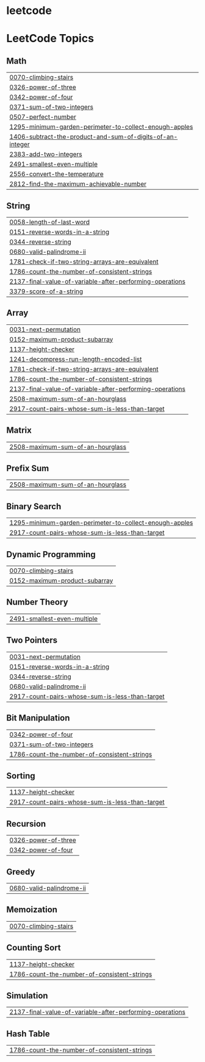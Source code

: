 # leetcode
<!---LeetCode Topics Start-->
# LeetCode Topics
## Math
|  |
| ------- |
| [0070-climbing-stairs](https://github.com/Siyabojewar/leetcode/tree/master/0070-climbing-stairs) |
| [0326-power-of-three](https://github.com/Siyabojewar/leetcode/tree/master/0326-power-of-three) |
| [0342-power-of-four](https://github.com/Siyabojewar/leetcode/tree/master/0342-power-of-four) |
| [0371-sum-of-two-integers](https://github.com/Siyabojewar/leetcode/tree/master/0371-sum-of-two-integers) |
| [0507-perfect-number](https://github.com/Siyabojewar/leetcode/tree/master/0507-perfect-number) |
| [1295-minimum-garden-perimeter-to-collect-enough-apples](https://github.com/Siyabojewar/leetcode/tree/master/1295-minimum-garden-perimeter-to-collect-enough-apples) |
| [1406-subtract-the-product-and-sum-of-digits-of-an-integer](https://github.com/Siyabojewar/leetcode/tree/master/1406-subtract-the-product-and-sum-of-digits-of-an-integer) |
| [2383-add-two-integers](https://github.com/Siyabojewar/leetcode/tree/master/2383-add-two-integers) |
| [2491-smallest-even-multiple](https://github.com/Siyabojewar/leetcode/tree/master/2491-smallest-even-multiple) |
| [2556-convert-the-temperature](https://github.com/Siyabojewar/leetcode/tree/master/2556-convert-the-temperature) |
| [2812-find-the-maximum-achievable-number](https://github.com/Siyabojewar/leetcode/tree/master/2812-find-the-maximum-achievable-number) |
## String
|  |
| ------- |
| [0058-length-of-last-word](https://github.com/Siyabojewar/leetcode/tree/master/0058-length-of-last-word) |
| [0151-reverse-words-in-a-string](https://github.com/Siyabojewar/leetcode/tree/master/0151-reverse-words-in-a-string) |
| [0344-reverse-string](https://github.com/Siyabojewar/leetcode/tree/master/0344-reverse-string) |
| [0680-valid-palindrome-ii](https://github.com/Siyabojewar/leetcode/tree/master/0680-valid-palindrome-ii) |
| [1781-check-if-two-string-arrays-are-equivalent](https://github.com/Siyabojewar/leetcode/tree/master/1781-check-if-two-string-arrays-are-equivalent) |
| [1786-count-the-number-of-consistent-strings](https://github.com/Siyabojewar/leetcode/tree/master/1786-count-the-number-of-consistent-strings) |
| [2137-final-value-of-variable-after-performing-operations](https://github.com/Siyabojewar/leetcode/tree/master/2137-final-value-of-variable-after-performing-operations) |
| [3379-score-of-a-string](https://github.com/Siyabojewar/leetcode/tree/master/3379-score-of-a-string) |
## Array
|  |
| ------- |
| [0031-next-permutation](https://github.com/Siyabojewar/leetcode/tree/master/0031-next-permutation) |
| [0152-maximum-product-subarray](https://github.com/Siyabojewar/leetcode/tree/master/0152-maximum-product-subarray) |
| [1137-height-checker](https://github.com/Siyabojewar/leetcode/tree/master/1137-height-checker) |
| [1241-decompress-run-length-encoded-list](https://github.com/Siyabojewar/leetcode/tree/master/1241-decompress-run-length-encoded-list) |
| [1781-check-if-two-string-arrays-are-equivalent](https://github.com/Siyabojewar/leetcode/tree/master/1781-check-if-two-string-arrays-are-equivalent) |
| [1786-count-the-number-of-consistent-strings](https://github.com/Siyabojewar/leetcode/tree/master/1786-count-the-number-of-consistent-strings) |
| [2137-final-value-of-variable-after-performing-operations](https://github.com/Siyabojewar/leetcode/tree/master/2137-final-value-of-variable-after-performing-operations) |
| [2508-maximum-sum-of-an-hourglass](https://github.com/Siyabojewar/leetcode/tree/master/2508-maximum-sum-of-an-hourglass) |
| [2917-count-pairs-whose-sum-is-less-than-target](https://github.com/Siyabojewar/leetcode/tree/master/2917-count-pairs-whose-sum-is-less-than-target) |
## Matrix
|  |
| ------- |
| [2508-maximum-sum-of-an-hourglass](https://github.com/Siyabojewar/leetcode/tree/master/2508-maximum-sum-of-an-hourglass) |
## Prefix Sum
|  |
| ------- |
| [2508-maximum-sum-of-an-hourglass](https://github.com/Siyabojewar/leetcode/tree/master/2508-maximum-sum-of-an-hourglass) |
## Binary Search
|  |
| ------- |
| [1295-minimum-garden-perimeter-to-collect-enough-apples](https://github.com/Siyabojewar/leetcode/tree/master/1295-minimum-garden-perimeter-to-collect-enough-apples) |
| [2917-count-pairs-whose-sum-is-less-than-target](https://github.com/Siyabojewar/leetcode/tree/master/2917-count-pairs-whose-sum-is-less-than-target) |
## Dynamic Programming
|  |
| ------- |
| [0070-climbing-stairs](https://github.com/Siyabojewar/leetcode/tree/master/0070-climbing-stairs) |
| [0152-maximum-product-subarray](https://github.com/Siyabojewar/leetcode/tree/master/0152-maximum-product-subarray) |
## Number Theory
|  |
| ------- |
| [2491-smallest-even-multiple](https://github.com/Siyabojewar/leetcode/tree/master/2491-smallest-even-multiple) |
## Two Pointers
|  |
| ------- |
| [0031-next-permutation](https://github.com/Siyabojewar/leetcode/tree/master/0031-next-permutation) |
| [0151-reverse-words-in-a-string](https://github.com/Siyabojewar/leetcode/tree/master/0151-reverse-words-in-a-string) |
| [0344-reverse-string](https://github.com/Siyabojewar/leetcode/tree/master/0344-reverse-string) |
| [0680-valid-palindrome-ii](https://github.com/Siyabojewar/leetcode/tree/master/0680-valid-palindrome-ii) |
| [2917-count-pairs-whose-sum-is-less-than-target](https://github.com/Siyabojewar/leetcode/tree/master/2917-count-pairs-whose-sum-is-less-than-target) |
## Bit Manipulation
|  |
| ------- |
| [0342-power-of-four](https://github.com/Siyabojewar/leetcode/tree/master/0342-power-of-four) |
| [0371-sum-of-two-integers](https://github.com/Siyabojewar/leetcode/tree/master/0371-sum-of-two-integers) |
| [1786-count-the-number-of-consistent-strings](https://github.com/Siyabojewar/leetcode/tree/master/1786-count-the-number-of-consistent-strings) |
## Sorting
|  |
| ------- |
| [1137-height-checker](https://github.com/Siyabojewar/leetcode/tree/master/1137-height-checker) |
| [2917-count-pairs-whose-sum-is-less-than-target](https://github.com/Siyabojewar/leetcode/tree/master/2917-count-pairs-whose-sum-is-less-than-target) |
## Recursion
|  |
| ------- |
| [0326-power-of-three](https://github.com/Siyabojewar/leetcode/tree/master/0326-power-of-three) |
| [0342-power-of-four](https://github.com/Siyabojewar/leetcode/tree/master/0342-power-of-four) |
## Greedy
|  |
| ------- |
| [0680-valid-palindrome-ii](https://github.com/Siyabojewar/leetcode/tree/master/0680-valid-palindrome-ii) |
## Memoization
|  |
| ------- |
| [0070-climbing-stairs](https://github.com/Siyabojewar/leetcode/tree/master/0070-climbing-stairs) |
## Counting Sort
|  |
| ------- |
| [1137-height-checker](https://github.com/Siyabojewar/leetcode/tree/master/1137-height-checker) |
| [1786-count-the-number-of-consistent-strings](https://github.com/Siyabojewar/leetcode/tree/master/1786-count-the-number-of-consistent-strings) |
## Simulation
|  |
| ------- |
| [2137-final-value-of-variable-after-performing-operations](https://github.com/Siyabojewar/leetcode/tree/master/2137-final-value-of-variable-after-performing-operations) |
## Hash Table
|  |
| ------- |
| [1786-count-the-number-of-consistent-strings](https://github.com/Siyabojewar/leetcode/tree/master/1786-count-the-number-of-consistent-strings) |
<!---LeetCode Topics End-->